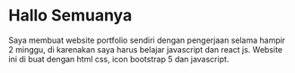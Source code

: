 <h1>Hallo Semuanya</h1>

Saya membuat website portfolio sendiri dengan pengerjaan selama hampir 2 minggu, di karenakan saya harus belajar javascript dan react js.
Website ini di buat dengan html css, icon bootstrap 5 dan javascript.

